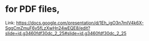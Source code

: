 # for PDF files, 
Link: https://docs.google.com/presentation/d/1Eh_igO3n7mIV4k6X-SggCmZmuF6v5fLzXwHn24wEQE8/edit?slide=id.g3460fdf30dc_2_25#slide=id.g3460fdf30dc_2_25

